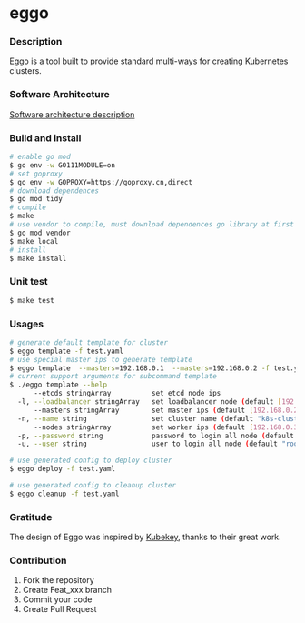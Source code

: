 # eggo

### Description
Eggo is a tool built to provide standard multi-ways for creating Kubernetes clusters.

### Software Architecture
[Software architecture description](./docs/design.md)

### Build and install

```bash
# enable go mod
$ go env -w GO111MODULE=on
# set goproxy
$ go env -w GOPROXY=https://goproxy.cn,direct
# download dependences
$ go mod tidy
# compile
$ make
# use vendor to compile, must download dependences go library at first
$ go mod vendor
$ make local
# install
$ make install
```

### Unit test

```bash
$ make test
```

### Usages

```bash
# generate default template for cluster
$ eggo template -f test.yaml
# use special master ips to generate template
$ eggo template  --masters=192.168.0.1  --masters=192.168.0.2 -f test.yaml
# current support arguments for subcommand template
$ ./eggo template --help
      --etcds stringArray          set etcd node ips
  -l, --loadbalancer stringArray   set loadbalancer node (default [192.168.0.1])
      --masters stringArray        set master ips (default [192.168.0.2])
  -n, --name string                set cluster name (default "k8s-cluster")
      --nodes stringArray          set worker ips (default [192.168.0.3,192.168.0.4])
  -p, --password string            password to login all node (default "123456")
  -u, --user string                user to login all node (default "root")

# use generated config to deploy cluster
$ eggo deploy -f test.yaml

# use generated config to cleanup cluster
$ eggo cleanup -f test.yaml
```

### Gratitude

The design of Eggo was inspired by [Kubekey](https://github.com/kubesphere/kubekey), thanks to their great work.

### Contribution

1.  Fork the repository
2.  Create Feat_xxx branch
3.  Commit your code
4.  Create Pull Request
